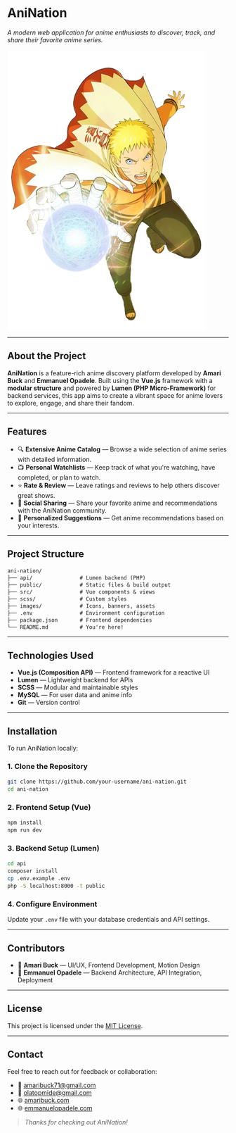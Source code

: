 # **AniNation**

*A modern web application for anime enthusiasts to discover, track, and share their favorite anime series.*

![AniNation Banner](./images/naruto.png) 

---

## **About the Project**

**AniNation** is a feature-rich anime discovery platform developed by **Amari Buck** and **Emmanuel Opadele**. Built using the **Vue.js** framework with a **modular structure** and powered by **Lumen (PHP Micro-Framework)** for backend services, this app aims to create a vibrant space for anime lovers to explore, engage, and share their fandom.

---

## **Features**

- 🔍 **Extensive Anime Catalog** — Browse a wide selection of anime series with detailed information.
- 📺 **Personal Watchlists** — Keep track of what you're watching, have completed, or plan to watch.
- ⭐ **Rate & Review** — Leave ratings and reviews to help others discover great shows.
- 💬 **Social Sharing** — Share your favorite anime and recommendations with the AniNation community.
- 🎯 **Personalized Suggestions** — Get anime recommendations based on your interests.

---

## **Project Structure**

```
ani-nation/
├── api/               # Lumen backend (PHP)
├── public/            # Static files & build output
├── src/               # Vue components & views
├── scss/              # Custom styles
├── images/            # Icons, banners, assets
├── .env               # Environment configuration
├── package.json       # Frontend dependencies
└── README.md          # You're here!
```

---

## **Technologies Used**

- **Vue.js (Composition API)** — Frontend framework for a reactive UI
- **Lumen** — Lightweight backend for APIs
- **SCSS** — Modular and maintainable styles
- **MySQL** — For user data and anime info
- **Git** — Version control

---

## **Installation**

To run AniNation locally:

### 1. Clone the Repository

```bash
git clone https://github.com/your-username/ani-nation.git
cd ani-nation
```

### 2. Frontend Setup (Vue)

```bash
npm install
npm run dev
```

### 3. Backend Setup (Lumen)

```bash
cd api
composer install
cp .env.example .env
php -S localhost:8000 -t public
```

### 4. Configure Environment

Update your `.env` file with your database credentials and API settings.

---

## **Contributors**

- 🎨 **Amari Buck** — UI/UX, Frontend Development, Motion Design  
- 🧠 **Emmanuel Opadele** — Backend Architecture, API Integration, Deployment

---

## **License**

This project is licensed under the [MIT License](LICENSE).

---

## **Contact**

Feel free to reach out for feedback or collaboration:

- 📧 [amaribuck71@gmail.com](mailto:amaribuck71@gmail.com)
- 📧 [olatopmide@gmail.com](mailto:olatopmide@gmail.com)
- 🌐 [amaribuck.com](http://amaribuck.com)
- 🌐 [emmanuelopadele.com](https://emmanuelopadele.com/)

> *Thanks for checking out AniNation!*
